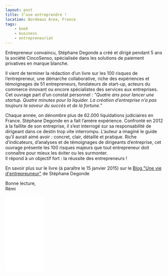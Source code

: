 ```yaml
---
layout: post
title: J’ose entreprendre !
location: Bordeaux Area, France
tags:
    - book
    - business
    - entrepreneuriat
---
```


Entrepreneur convaincu, Stéphane Degonde a créé et dirigé pendant 5 ans la société CincoSenso, spécialisée dans les solutions de paiement privatives en marque blanche.<br>

Il vient de terminer la rédaction d’un livre sur les 100 risques de l’entrepreneur, une démarche collaborative, riche des expériences et témoignages de 51 entrepreneurs, fondateurs de start-up, acteurs du commerce innovant ou encore spécialistes des services aux entreprises. Cet ouvrage part d'un constat personnel : <i>"Quatre ans pour lancer une startup. Quatre minutes pour la liquider. La création d’entreprise n’a pas toujours la saveur du succès et de la fortune."</i><br>

Chaque année, on dénombre plus de 62.000 liquidations judiciaires en France. Stéphane Degonde en a fait l’amère expérience. Confronté en 2012 à la faillite de son entreprise, il s’est interrogé sur sa responsabilité de dirigeant dans ce destin trop vite interrompu. L’auteur a imaginé le guide qu’il aurait aimé avoir : concret, clair, détaillé et pratique. Riche d’indicateurs, d’analyses et de témoignages de dirigeants d’entreprise, cet ouvrage présente les 100 risques majeurs que tout entrepreneur doit connaître pour mieux les éviter ou les surmonter.<br>
Il répond à un objectif fort : la réussite des entrepreneurs !<br>

En savoir plus sur le livre (à paraître le 15 janvier 2015) sur le [Blog "Une vie d'entrepreuneur"](http://blogs.lentreprise.com/une-vie-d-entrepreneur/author/ma-vie-d-entrepreneur/) de Stéphane Degonde

Bonne lecture,<br>
Rémi

<iframe style="width:120px;height:240px;" marginwidth="0" marginheight="0" scrolling="no" frameborder="0" src="//ws-eu.amazon-adsystem.com/widgets/q?ServiceVersion=20070822&OneJS=1&Operation=GetAdHtml&MarketPlace=FR&source=ss&ref=ss_til&ad_type=product_link&tracking_id=remibarbefr-21&marketplace=amazon&region=FR&placement=2368902457&asins=2368902457&linkId=YAB3N3ERN23VRGAT&show_border=true&link_opens_in_new_window=true"></iframe>

